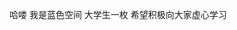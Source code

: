 哈喽 我是蓝色空间 大学生一枚
希望积极向大家虚心学习

<!---
BlueSpace-ice/BlueSpace-ice is a ✨ special ✨ repository because its `README.md` (this file) appears on your GitHub profile.
You can click the Preview link to take a look at your changes.
--->
